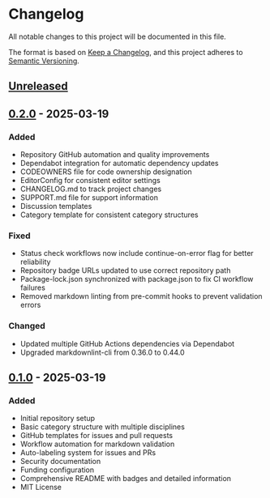# Changelog

All notable changes to this project will be documented in this file.

The format is based on [Keep a Changelog](https://keepachangelog.com/en/1.0.0/),
and this project adheres to [Semantic Versioning](https://semver.org/spec/v2.0.0.html).

## [Unreleased]

## [0.2.0] - 2025-03-19

### Added
- Repository GitHub automation and quality improvements
- Dependabot integration for automatic dependency updates
- CODEOWNERS file for code ownership designation
- EditorConfig for consistent editor settings
- CHANGELOG.md to track project changes
- SUPPORT.md file for support information
- Discussion templates
- Category template for consistent category structures

### Fixed
- Status check workflows now include continue-on-error flag for better reliability
- Repository badge URLs updated to use correct repository path
- Package-lock.json synchronized with package.json to fix CI workflow failures
- Removed markdown linting from pre-commit hooks to prevent validation errors

### Changed
- Updated multiple GitHub Actions dependencies via Dependabot
- Upgraded markdownlint-cli from 0.36.0 to 0.44.0

## [0.1.0] - 2025-03-19

### Added
- Initial repository setup
- Basic category structure with multiple disciplines
- GitHub templates for issues and pull requests
- Workflow automation for markdown validation
- Auto-labeling system for issues and PRs
- Security documentation
- Funding configuration
- Comprehensive README with badges and detailed information
- MIT License

[Unreleased]: https://github.com/NishDJ/UNIVERSAL_CATEGORIES/compare/v0.2.0...HEAD
[0.2.0]: https://github.com/NishDJ/UNIVERSAL_CATEGORIES/compare/v0.1.0...v0.2.0
[0.1.0]: https://github.com/NishDJ/UNIVERSAL_CATEGORIES/releases/tag/v0.1.0 